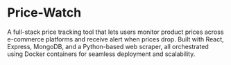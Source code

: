 # Price-Watch
A full-stack price tracking tool that lets users monitor product prices across e-commerce platforms and receive alert when prices drop. Built with React, Express, MongoDB, and a Python-based web scraper, all orchestrated using Docker containers for seamless deployment and scalability.
